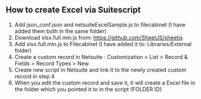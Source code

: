 ## How to create Excel via Suitescript

1. Add json_conf.json and netsuiteExcelSample.js to filecabinet (I have added them both in the same folder)
2. Download xlsx.full.min.js from: https://github.com/SheetJS/sheetjs
3. Add xlsx.full.min.js to Filecabinet (I have added it to: Libraries/External folder)
4. Create a custom record in Netsuite : Customization > List > Record & Fields > Record Types > New
5. Create new script in Netsuite and link it to the newly created custom record in step 4
6. When you edit the custom record and save it, it will create a Excel file in the folder which you pointed it to in the script (FOLDER ID)
